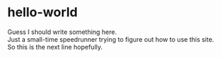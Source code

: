 # hello-world
Guess I should write something here.  
Just a small-time speedrunner trying to figure out how to use this site.  
So this is the next line hopefully.
